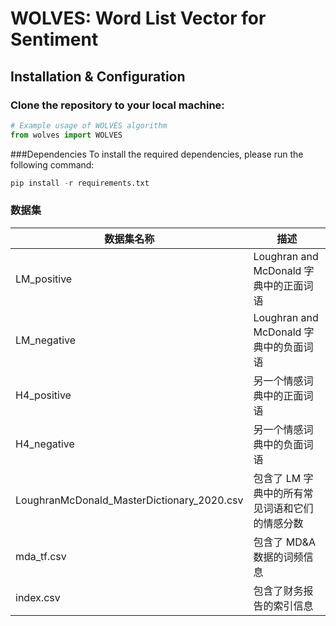 # WOLVES: Word List Vector for Sentiment

## Installation & Configuration
### Clone the repository to your local machine:
```python
# Example usage of WOLVES algorithm
from wolves import WOLVES
```
###Dependencies
To install the required dependencies, please run the following command:
```python
pip install -r requirements.txt
```


### 数据集

| 数据集名称                               | 描述                                      |
|---------------------------------------|------------------------------------------|
| LM_positive                           | Loughran and McDonald 字典中的正面词语      |
| LM_negative                           | Loughran and McDonald 字典中的负面词语      |
| H4_positive                           | 另一个情感词典中的正面词语                    |
| H4_negative                           | 另一个情感词典中的负面词语                    |
| LoughranMcDonald_MasterDictionary_2020.csv | 包含了 LM 字典中的所有常见词语和它们的情感分数 |
| mda_tf.csv                           | 包含了 MD&A 数据的词频信息                  |
| index.csv                            | 包含了财务报告的索引信息                    |

